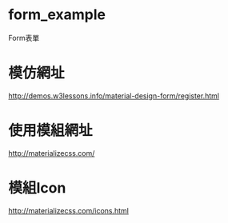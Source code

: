# form_example
Form表單


# 模仿網址
http://demos.w3lessons.info/material-design-form/register.html

# 使用模組網址
http://materializecss.com/

# 模組Icon
http://materializecss.com/icons.html
